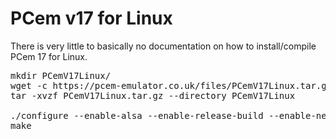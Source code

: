 # PCem v17 for Linux

There is very little to basically no documentation on how to install/compile PCem 17 for Linux.

<pre>
mkdir PCemV17Linux/
wget -c https://pcem-emulator.co.uk/files/PCemV17Linux.tar.gz
tar -xvzf PCemV17Linux.tar.gz --directory PCemV17Linux

./configure --enable-alsa --enable-release-build --enable-networking --prefix=/usr
make
</pre>


